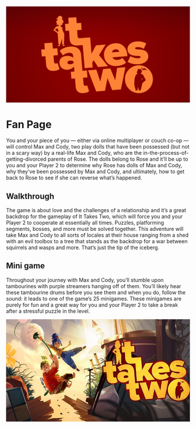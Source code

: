 ![ItTakesTwo-logo](img/logo-ItTakesTwo.png)

# Fan Page

You and your piece of you — either via online multiplayer or couch co-op — will control Max and Cody, two play dolls that have been possessed (but not in a scary way) by a real-life Max and Cody, who are the in-the-process-of-getting-divorced parents of Rose. The dolls belong to Rose and it’ll be up to you and your Player 2 to determine why Rose has dolls of Max and Cody, why they’ve been possessed by Max and Cody, and ultimately, how to get back to Rose to see if she can reverse what’s happened.

## Walkthrough

The game is about love and the challenges of a relationship and it’s a great backdrop for the gameplay of It Takes Two, which will force you and your Player 2 to cooperate at essentially all times. Puzzles, platforming segments, bosses, and more must be solved together. This adventure will take Max and Cody to all sorts of locales at their house ranging from a shed with an evil toolbox to a tree that stands as the backdrop for a war between squirrels and wasps and more. That’s just the tip of the iceberg.

## Mini game

Throughout your journey with Max and Cody, you’ll stumble upon tambourines with purple streamers hanging off of them. You’ll likely hear these tambourine drums before you see them and when you do, follow the sound: it leads to one of the game’s 25 minigames. These minigames are purely for fun and a great way for you and your Player 2 to take a break after a stressful puzzle in the level.

![ItTakesTwo](img/ItTakesTwo-logo.jpg)